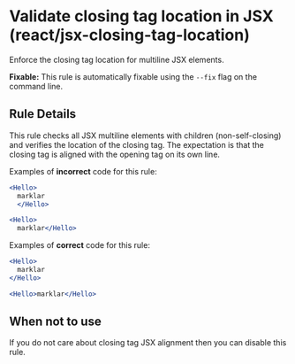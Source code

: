 # Validate closing tag location in JSX (react/jsx-closing-tag-location)

Enforce the closing tag location for multiline JSX elements.

**Fixable:** This rule is automatically fixable using the `--fix` flag on the command line.

## Rule Details

This rule checks all JSX multiline elements with children (non-self-closing) and verifies the location of the closing tag. The expectation is that the closing tag is aligned with the opening tag on its own line.

Examples of **incorrect** code for this rule:

```jsx
<Hello>
  marklar
  </Hello>
```

```jsx
<Hello>
  marklar</Hello>
```

Examples of **correct** code for this rule:

```jsx
<Hello>
  marklar
</Hello>
```

```jsx
<Hello>marklar</Hello>
```

## When not to use

If you do not care about closing tag JSX alignment then you can disable this rule.
